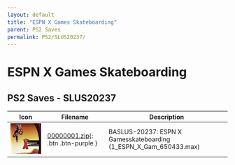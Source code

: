 ```yaml
---
layout: default
title: "ESPN X Games Skateboarding"
parent: PS2 Saves
permalink: PS2/SLUS20237/
---
```

# ESPN X Games Skateboarding

## PS2 Saves - SLUS20237

| Icon | Filename | Description |
|------|----------|-------------|
| ![ESPN X Games Skateboarding](icon0.png) | [00000001.zip](00000001.zip){: .btn .btn-purple } | BASLUS-20237: ESPN X Gamesskateboarding (1_ESPN_X_Gam_650433.max) |

